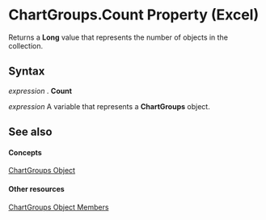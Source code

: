 
# ChartGroups.Count Property (Excel)

Returns a  **Long** value that represents the number of objects in the collection.


## Syntax

 _expression_ . **Count**

 _expression_ A variable that represents a **ChartGroups** object.


## See also


#### Concepts


[ChartGroups Object](991147bc-bbb5-9f7d-a7c9-55854aa50325.md)
#### Other resources


[ChartGroups Object Members](791550d6-5063-ee3c-3a73-26dc4cb2a360.md)
